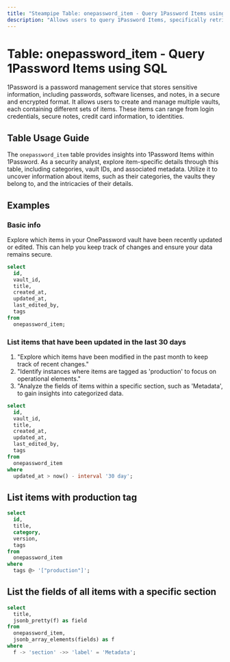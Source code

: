 ```yaml
---
title: "Steampipe Table: onepassword_item - Query 1Password Items using SQL"
description: "Allows users to query 1Password Items, specifically retrieving details about individual items stored in the 1Password vaults."
---
```


# Table: onepassword_item - Query 1Password Items using SQL

1Password is a password management service that stores sensitive information, including passwords, software licenses, and notes, in a secure and encrypted format. It allows users to create and manage multiple vaults, each containing different sets of items. These items can range from login credentials, secure notes, credit card information, to identities.

## Table Usage Guide

The `onepassword_item` table provides insights into 1Password Items within 1Password. As a security analyst, explore item-specific details through this table, including categories, vault IDs, and associated metadata. Utilize it to uncover information about items, such as their categories, the vaults they belong to, and the intricacies of their details.

## Examples

### Basic info
Explore which items in your OnePassword vault have been recently updated or edited. This can help you keep track of changes and ensure your data remains secure.

```sql
select
  id,
  vault_id,
  title,
  created_at,
  updated_at,
  last_edited_by,
  tags
from
  onepassword_item;
```

### List items that have been updated in the last 30 days
1. "Explore which items have been modified in the past month to keep track of recent changes."
2. "Identify instances where items are tagged as 'production' to focus on operational elements."
3. "Analyze the fields of items within a specific section, such as 'Metadata', to gain insights into categorized data.

```sql
select
  id,
  vault_id,
  title,
  created_at,
  updated_at,
  last_edited_by,
  tags
from
  onepassword_item
where
  updated_at > now() - interval '30 day';
```

## List items with production tag

```sql
select
  id,
  title,
  category,
  version,
  tags
from
  onepassword_item
where
  tags @> '["production"]';
```

## List the fields of all items with a specific section

```sql
select
  title,
  jsonb_pretty(f) as field
from
  onepassword_item,
  jsonb_array_elements(fields) as f
where
  f -> 'section' ->> 'label' = 'Metadata';
```